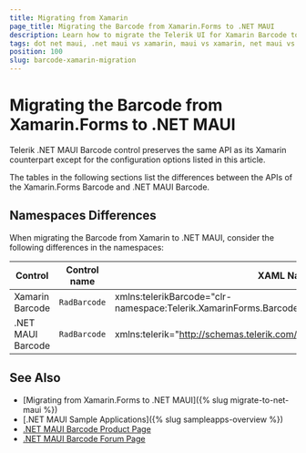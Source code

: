 ```yaml
---
title: Migrating from Xamarin
page_title: Migrating the Barcode from Xamarin.Forms to .NET MAUI
description: Learn how to migrate the Telerik UI for Xamarin Barcode to the Telerik UI for .NET MAUI Barcode by updating the namespaces, the incompatible NuGet packages and API.
tags: dot net maui, .net maui vs xamarin, maui vs xamarin, net maui vs xamarin, migration, xamarin.forms
position: 100
slug: barcode-xamarin-migration
---
```


# Migrating the Barcode from Xamarin.Forms to .NET MAUI

Telerik .NET MAUI Barcode control preserves the same API as its Xamarin counterpart except for the configuration options listed in this article.

The tables in the following sections list the differences between the APIs of the Xamarin.Forms Barcode and .NET MAUI Barcode.

## Namespaces Differences

When migrating the Barcode from Xamarin to .NET MAUI, consider the following differences in the namespaces:

| Control | Control name | XAML Namespace | C# Namespace|
| --------------- | --------------- | --------------- | --------------- |
| Xamarin Barcode | `RadBarcode` | xmlns:telerikBarcode="clr-namespace:Telerik.XamarinForms.Barcode;assembly=Telerik.XamarinForms.Barcode" | using Telerik.XamarinForms.Barcode; |
| .NET MAUI Barcode | `RadBarcode` | xmlns:telerik="http://schemas.telerik.com/2022/xaml/maui" | using Telerik.Maui.Controls; |

## See Also

* [Migrating from Xamarin.Forms to .NET MAUI]({% slug migrate-to-net-maui %})
* [.NET MAUI Sample Applications]({% slug sampleapps-overview %})
* [.NET MAUI Barcode Product Page](https://www.telerik.com/maui-ui/barcode)
* [.NET MAUI Barcode Forum Page](https://www.telerik.com/forums/maui?tagId=1780)
